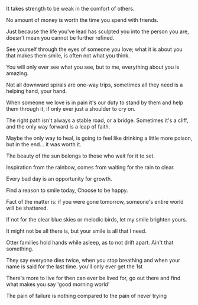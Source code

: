 It takes strength to be weak in the comfort of others.

No amount of money is worth the time you spend with friends.

Just because the life you've lead has sculpted you into the person you are, doesn't mean you cannot be further refined.

See yourself through the eyes of someone you love; what it is about you that makes them smile, is often not what you think.

You will only ever see what you see, but to me, everything about you is amazing.

Not all downward spirals are one-way trips, sometimes all they need is a helping hand, your hand.

When someone we love is in pain it's our duty to stand by them and help them through it, if only ever just a shoulder to cry on.

The right path isn't always a stable road, or a bridge. Sometimes it's a cliff, and the only way forward is a leap of faith.

Maybe the only way to heal, is going to feel like drinking a little more poison, but in the end... it was worth it.

The beauty of the sun belongs to those who wait for it to set.

Inspiration from the rainbow, comes from waiting for the rain to clear.

Every bad day is an opportunity for growth.

Find a reason to smile today, Choose to be happy.

Fact of the matter is: if you were gone tomorrow, someone's entire world will be shattered.

If not for the clear blue skies or melodic birds, let my smile brighten yours.

It might not be all there is, but your smile is all that I need.

Otter families hold hands while asleep, as to not drift apart. Ain't that something.

They say everyone dies twice, when you stop breathing and when your name is said for the last time. you'll only ever get the 1st

There's more to live for then can ever be lived for, go out there and find what makes you say 'good morning world'

The pain of failure is nothing compared to the pain of never trying

